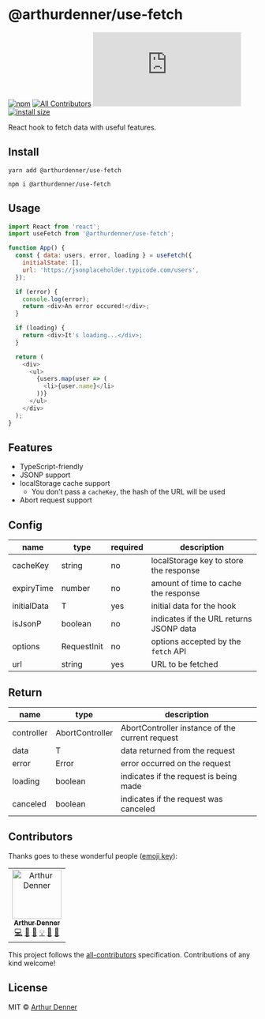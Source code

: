# @arthurdenner/use-fetch

[![npm](https://img.shields.io/npm/v/@arthurdenner/use-fetch.svg)](https://www.npmjs.org/package/@arthurdenner/use-fetch)
[![All Contributors](https://img.shields.io/badge/all_contributors-1-orange.svg)](#contributors)
[![gzip size](https://img.badgesize.io/https://unpkg.com/@arthurdenner/use-fetch/dist/use-fetch.umd.js?compression=gzip)](https://unpkg.com/@arthurdenner/use-fetch/dist/use-fetch.umd.js)
[![install size](https://packagephobia.now.sh/badge?p=@arthurdenner/use-fetch)](https://packagephobia.now.sh/result?p=@arthurdenner/use-fetch)

React hook to fetch data with useful features.

## Install

```
yarn add @arthurdenner/use-fetch
```

```
npm i @arthurdenner/use-fetch
```

## Usage

```javascript
import React from 'react';
import useFetch from '@arthurdenner/use-fetch';

function App() {
  const { data: users, error, loading } = useFetch({
    initialState: [],
    url: 'https://jsonplaceholder.typicode.com/users',
  });

  if (error) {
    console.log(error);
    return <div>An error occured!</div>;
  }

  if (loading) {
    return <div>It's loading...</div>;
  }

  return (
    <div>
      <ul>
        {users.map(user => (
          <li>{user.name}</li>
        ))}
      </ul>
    </div>
  );
}
```

## Features

- TypeScript-friendly
- JSONP support
- localStorage cache support
  - You don't pass a `cacheKey`, the hash of the URL will be used
- Abort request support

## Config

| name        | type        | required | description                             |
| ----------- | ----------- | -------- | --------------------------------------- |
| cacheKey    | string      | no       | localStorage key to store the response  |
| expiryTime  | number      | no       | amount of time to cache the response    |
| initialData | T           | yes      | initial data for the hook               |
| isJsonP     | boolean     | no       | indicates if the URL returns JSONP data |
| options     | RequestInit | no       | options accepted by the `fetch` API     |
| url         | string      | yes      | URL to be fetched                       |

## Return

| name       | type            | description                                     |
| ---------- | --------------- | ----------------------------------------------- |
| controller | AbortController | AbortController instance of the current request |
| data       | T               | data returned from the request                  |
| error      | Error           | error occurred on the request                   |
| loading    | boolean         | indicates if the request is being made          |
| canceled   | boolean         | indicates if the request was canceled           |

## Contributors

Thanks goes to these wonderful people ([emoji key](https://allcontributors.org/docs/en/emoji-key)):

<!-- ALL-CONTRIBUTORS-LIST:START - Do not remove or modify this section -->
<!-- prettier-ignore -->
<table><tr><td align="center"><a href="https://github.com/arthurdenner"><img src="https://avatars0.githubusercontent.com/u/13774309?v=4" width="100px;" alt="Arthur Denner"/><br /><sub><b>Arthur Denner</b></sub></a><br /><a href="https://github.com/arthurdenner/use-fetch/commits?author=arthurdenner" title="Code">💻</a> <a href="#design-arthurdenner" title="Design">🎨</a> <a href="https://github.com/arthurdenner/use-fetch/commits?author=arthurdenner" title="Documentation">📖</a> <a href="#example-arthurdenner" title="Examples">💡</a> <a href="#ideas-arthurdenner" title="Ideas, Planning, & Feedback">🤔</a> <a href="#maintenance-arthurdenner" title="Maintenance">🚧</a></td></tr></table>

<!-- ALL-CONTRIBUTORS-LIST:END -->

This project follows the [all-contributors](https://github.com/all-contributors/all-contributors) specification. Contributions of any kind welcome!

## License

MIT © [Arthur Denner](https://github.com/arthurdenner/)
